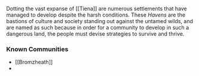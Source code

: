 Dotting the vast expanse of [[Tiena]] are numerous settlements that have managed to develop despite the harsh conditions. These *Havens* are the bastions of culture and society standing out against the untamed wilds, and are named as such because in order for a community to develop in such a dangerous land, the people must devise strategies to survive and thrive. 

### Known Communities
 - [[Bromzheath]]
 - 